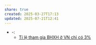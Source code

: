 ```yaml
---
share: true
created: 2025-03-27T17:13
updated: 2025-07-21T12:41
---
```

- \-: 
    - [Tỉ lệ tham gia BHXH ở VN chỉ có 3%](../../%F0%9F%93%9CT%C3%A0i%20nguy%C3%AAn/T%C3%ACnh%20h%C3%ACnh%20%E1%BB%9F%20Vi%E1%BB%87t%20Nam/Kinh%20t%E1%BA%BF%20v%C4%A9%20m%C3%B4/T%E1%BB%89%20l%E1%BB%87%20tham%20gia%20BHXH%20%E1%BB%9F%20VN%20ch%E1%BB%89%20c%C3%B3%203%25.md)


